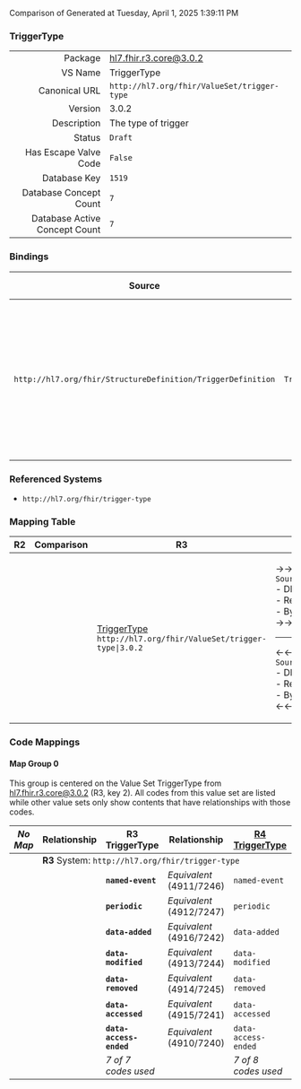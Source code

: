 Comparison of 
Generated at Tuesday, April 1, 2025 1:39:11 PM

### TriggerType

|      |     |
| ---: | --- |
| Package | hl7.fhir.r3.core@3.0.2 |
| VS Name | TriggerType |
| Canonical URL | `http://hl7.org/fhir/ValueSet/trigger-type` |
| Version | 3.0.2 |
| Description | The type of trigger |
| Status | `Draft` |
| Has Escape Valve Code | `False` |
| Database Key | `1519` |
| Database Concept Count | `7` |
| Database Active Concept Count | `7` |
### Bindings

| Source | Element | Binding | Strength | Element Short |
| ------ | ------- | ------- | -------- | ------------- |
| `http://hl7.org/fhir/StructureDefinition/TriggerDefinition` | `TriggerDefinition.type` | `http://hl7.org/fhir/ValueSet/trigger-type` | `Required` | named-event \| periodic \| data-added \| data-modified \| data-removed \| data-accessed \| data-access-ended |

### Referenced Systems

* `http://hl7.org/fhir/trigger-type`
### Mapping Table

| R2 | Comparison | R3 | Comparison | R4 | Comparison | R4B | Comparison | R5
| --- | --- | --- | --- | --- | --- | --- | --- | ---
| | | [TriggerType](/docs/R3/ValueSets/TriggerType.md)<br/> `http://hl7.org/fhir/ValueSet/trigger-type\|3.0.2` | →→→→→→→<br/>`SourceIsNarrowerThanTarget`<br/>- DBKey: `524`<br/>- Reviewed: `n/a`<br/>- By: `n/a`<br/>→→→→→→→<hr/>←←←←←←←<br/>`SourceIsBroaderThanTarget`<br/>- DBKey: `745`<br/>- Reviewed: `n/a`<br/>- By: `n/a`<br/>←←←←←←←| [TriggerType](/docs/R4/ValueSets/TriggerType.md)<br/> `http://hl7.org/fhir/ValueSet/trigger-type\|4.0.1` | →→→→→→→<br/>`Equivalent`<br/>- DBKey: `1767`<br/>- Reviewed: `n/a`<br/>- By: `n/a`<br/>→→→→→→→<hr/>←←←←←←←<br/>`Equivalent`<br/>- DBKey: `1768`<br/>- Reviewed: `n/a`<br/>- By: `n/a`<br/>←←←←←←←| [TriggerType](/docs/R4B/ValueSets/TriggerType.md)<br/> `http://hl7.org/fhir/ValueSet/trigger-type\|4.3.0` | →→→→→→→<br/>`Equivalent`<br/>- DBKey: `1007`<br/>- Reviewed: `n/a`<br/>- By: `n/a`<br/>→→→→→→→<hr/>←←←←←←←<br/>`Equivalent`<br/>- DBKey: `1268`<br/>- Reviewed: `n/a`<br/>- By: `n/a`<br/>←←←←←←←| [TriggerType](/docs/R5/ValueSets/TriggerType.md)<br/> `http://hl7.org/fhir/ValueSet/trigger-type\|5.0.0` 

### Code Mappings


#### Map Group 0

This group is centered on the Value Set TriggerType from hl7.fhir.r3.core@3.0.2 (R3, key 2).
All codes from this value set are listed while other value sets only show contents that have relationships with those codes.

| *No Map* | Relationship | R3 TriggerType| Relationship | [R4 TriggerType](/docs/R4/ValueSets/TriggerType.md)| Relationship | [R4B TriggerType](/docs/R4B/ValueSets/TriggerType.md)| Relationship | [R5 TriggerType](/docs/R5/ValueSets/TriggerType.md)
| --- | --- | --- | --- | --- | --- | --- | --- | ---
| <td colspan="8">**R3** System: `http://hl7.org/fhir/trigger-type`
| | | **`named-event`**| _Equivalent_ <br/>(4911/7246)| `named-event`| _Equivalent_ <br/>(18336/18337)| `named-event`| _Equivalent_ <br/>(9494/11833)| `named-event`
| | | **`periodic`**| _Equivalent_ <br/>(4912/7247)| `periodic`| _Equivalent_ <br/>(18338/18339)| `periodic`| _Equivalent_ <br/>(9495/11834)| `periodic`
| | | **`data-added`**| _Equivalent_ <br/>(4916/7242)| `data-added`| _Equivalent_ <br/>(18342/18343)| `data-added`| _Equivalent_ <br/>(9499/11838)| `data-added`
| | | **`data-modified`**| _Equivalent_ <br/>(4913/7244)| `data-modified`| _Equivalent_ <br/>(18344/18345)| `data-modified`| _Equivalent_ <br/>(9496/11835)| `data-modified`
| | | **`data-removed`**| _Equivalent_ <br/>(4914/7245)| `data-removed`| _Equivalent_ <br/>(18346/18347)| `data-removed`| _Equivalent_ <br/>(9497/11836)| `data-removed`
| | | **`data-accessed`**| _Equivalent_ <br/>(4915/7241)| `data-accessed`| _Equivalent_ <br/>(18348/18349)| `data-accessed`| _Equivalent_ <br/>(9498/11837)| `data-accessed`
| | | **`data-access-ended`**| _Equivalent_ <br/>(4910/7240)| `data-access-ended`| _Equivalent_ <br/>(18350/18351)| `data-access-ended`| _Equivalent_ <br/>(9493/11832)| `data-access-ended`
| | | *7 of 7 codes used* | | *7 of 8 codes used* | | *7 of 8 codes used* | | *7 of 8 codes used* 

